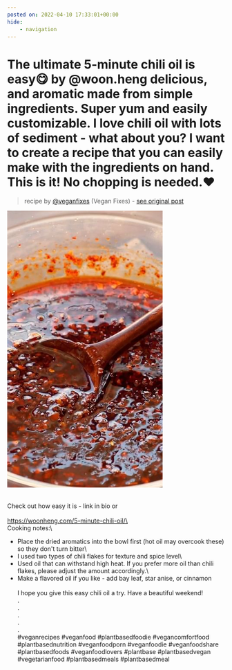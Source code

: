 ```yaml
---
posted on: 2022-04-10 17:33:01+00:00
hide:
    - navigation
---
```


# The ultimate 5-minute chili oil is easy😋 by @woon.heng delicious, and aromatic made from simple ingredients. Super yum and easily customizable. I love chili oil with lots of sediment - what about you? I want to create a recipe that you can easily make with the ingredients on hand. This is it! No chopping is needed.❤️⁣ 

> recipe by [@veganfixes](https://www.instagram.com/veganfixes/) 
(Vegan Fixes) - [see original post](https://instagram.com/p/CcLdGYfDY7_)

![](../img/veganfixes_10-04-2022_1704.png)

⁣\
Check out how easy it is - link in bio or⁣\
⁣\
https://woonheng.com/5-minute-chili-oil/⁣\
⁣\
Cooking notes:⁣\
- Place the dried aromatics into the bowl first (hot oil may overcook these) so they don't turn bitter⁣\
- I used two types of chili flakes for texture and spice level⁣\
- Used oil that can withstand high heat. If you prefer more oil than chili flakes, please adjust the amount accordingly.⁣\
- Make a flavored oil if you like - add bay leaf, star anise, or cinnamon⁣\
⁣\
I hope you give this easy chili oil a try. Have a beautiful weekend! \
.⁣⁣⁣\
.⁣⁣⁣\
.⁣⁣⁣\
.⁣⁣⁣\
.⁣⁣⁣\
\#veganrecipes \#veganfood \#plantbasedfoodie \#vegancomfortfood \#plantbasednutrition \#veganfoodporn \#veganfoodie \#veganfoodshare \#plantbasedfoods \#veganfoodlovers \#plantbase \#plantbasedvegan \#vegetarianfood \#plantbasedmeals \#plantbasedmeal 